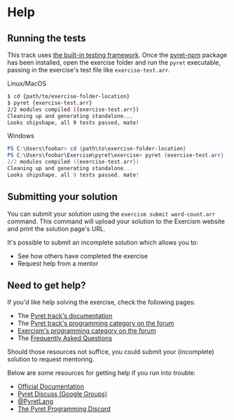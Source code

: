 # Help

## Running the tests

This track uses [the built-in testing framework][testing-docs].
Once the [pyret-npm][pyret-npm] package has been installed, open the exercise folder and run the `pyret` executable, passing in the exercise's test file like `exercise-test.arr`.

Linux/MacOS

```bash
$ cd {path/to/exercise-folder-location}
$ pyret {exercise-test.arr}
2/2 modules compiled ({exercise-test.arr})
Cleaning up and generating standalone...
Looks shipshape, all 9 tests passed, mate!
```

Windows

```powershell
PS C:\Users\foobar> cd {path\to\exercise-folder-location}
PS C:\Users\foobar\Exercism\pyret\exercise> pyret {exercise-test.arr}
2/2 modules compiled ({exercise-test.arr})
Cleaning up and generating standalone...
Looks shipshape, all 9 tests passed, mate!
```

[testing-docs]: https://pyret.org/docs/latest/testing.html
[pyret-npm]: https://www.npmjs.com/package/pyret-npm

## Submitting your solution

You can submit your solution using the `exercism submit word-count.arr` command.
This command will upload your solution to the Exercism website and print the solution page's URL.

It's possible to submit an incomplete solution which allows you to:

- See how others have completed the exercise
- Request help from a mentor

## Need to get help?

If you'd like help solving the exercise, check the following pages:

- The [Pyret track's documentation](https://exercism.org/docs/tracks/pyret)
- The [Pyret track's programming category on the forum](https://forum.exercism.org/c/programming/pyret)
- [Exercism's programming category on the forum](https://forum.exercism.org/c/programming/5)
- The [Frequently Asked Questions](https://exercism.org/docs/using/faqs)

Should those resources not suffice, you could submit your (incomplete) solution to request mentoring.

Below are some resources for getting help if you run into trouble:

* [Official Documentation][official-docs]
* [Pyret Discuss (Google Groups)][google-groups]
* [@PyretLang][pyret-twitter]
* [The Pyret Programming Discord][pyret-discord]

[official-docs]: https://pyret.org/docs/latest/
[google-groups]: https://groups.google.com/g/pyret-discuss
[pyret-twitter]: https://twitter.com/pyretlang
[pyret-discord]: https://discord.com/invite/7aFMB3b6Mt